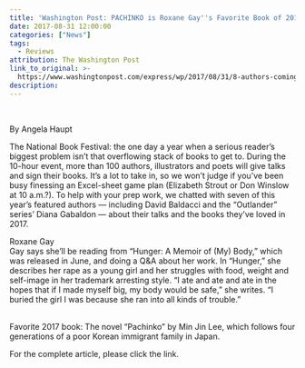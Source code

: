 ```yaml
---
title: 'Washington Post: PACHINKO is Roxane Gay''s Favorite Book of 2017'
date: 2017-08-31 12:00:00
categories: ["News"]
tags:
  - Reviews
attribution: The Washington Post
link_to_original: >-
  https://www.washingtonpost.com/express/wp/2017/08/31/8-authors-coming-to-the-national-book-festival-tell-us-the-best-thing-they-read-this-year/?utm_term=.45f163b965bc
description:
---
```



&nbsp;

By Angela Haupt

The National Book Festival: the one day a year when a serious reader’s biggest problem isn’t that overflowing stack of books to get to. During the 10-hour event, more than 100 authors, illustrators and poets will give talks and sign their books. It’s a lot to take in, so we won’t judge if you’ve been busy finessing an Excel-sheet game plan (Elizabeth Strout or Don Winslow at 10 a.m.?). To help with your prep work, we chatted with seven of this year’s featured authors — including David Baldacci and the “Outlander” series’ Diana Gabaldon — about their talks and the books they’ve loved in 2017.

Roxane Gay
<br>Gay says she’ll be reading from “Hunger: A Memoir of (My) Body,” which was released in June, and doing a Q&A about her work. In “Hunger,” she describes her rape as a young girl and her struggles with food, weight and self-image in her trademark arresting style. “I ate and ate and ate in the hopes that if I made myself big, my body would be safe,” she writes. “I buried the girl I was because she ran into all kinds of trouble.”

<br>Favorite 2017 book: The novel “Pachinko” by Min Jin Lee, which follows four generations of a poor Korean immigrant family in Japan.

For the complete article, please click the link.